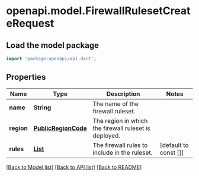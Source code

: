 # openapi.model.FirewallRulesetCreateRequest

## Load the model package
```dart
import 'package:openapi/api.dart';
```

## Properties
Name | Type | Description | Notes
------------ | ------------- | ------------- | -------------
**name** | **String** | The name of the firewall ruleset. | 
**region** | [**PublicRegionCode**](PublicRegionCode.md) | The region in which the firewall ruleset is deployed. | 
**rules** | [**List<FirewallRule>**](FirewallRule.md) | The firewall rules to include in the ruleset. | [default to const []]

[[Back to Model list]](../README.md#documentation-for-models) [[Back to API list]](../README.md#documentation-for-api-endpoints) [[Back to README]](../README.md)


